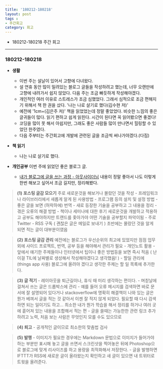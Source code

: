 ```yaml
---
title: '180212-180218'  
layout: post  
tags :  
- 주간회고
category: 회고
---
```


- 180212-180218 주간 회고

---

### 180212-180218

- **생활**
  - 이번 주는 설날이 있어서 고향에 다녀왔다.
  - 설 연휴 동안 많이 밀려있는 블로그 글들을 작성하려고 했는데, 너무 오랜만에 고향에 내려가서 쉽지 않았다. 다음 주는 조금 빠듯하게 작성해야겠다.
  - 개인적인 여러 이유로 스트레스가 조금 심했었다. 그래서 심적으로 조금 편해지기 위해서 책 한 권을 샀다. '나는 나로 살기로 했다(김수현 저)'  
  - 예전에 '1cm+(김은주 저)' 책을 읽었었는데 정말 좋았었다. 비슷한 느낌의 좋은 글귀들이 많다. 읽기 편하고 쉽게 읽힌다. 시간이 된다면 꼭 읽어봤으면 좋겠다!
  - 코딩을 많이 못 해서 아쉽지만, 그래도 좋은 사람들 많이 만나면서 힐링할 수 있었던 한주였다.
  - 다음 주부터는 주간회고에 개발에 관련된 글을 조금씩 써나가야겠다.(다짐)

- **책 읽기**
  - 나는 나로 살기로 했다.

- **개인공부**
  이번 주에 읽었던 좋은 블로그 글.
  - [내가 블로그에 글을 쓰는 과정 - 아웃사이더님](https://blog.outsider.ne.kr/1269)
내용이 정말 좋아서 나도 이렇게 한번 해보고 싶어서 조금 길지만, 정리해봤다.

>**(1) 포스팅 글감 모으기**
 주로 새로운것을 해보거나 몰랐던 것을 작성
    - 프레임워크나 라이브러리에서 새롭게 알게 된 사용방법
    - 프로그램 등의 설치 및 설정 방법
    - 좋은 글을 보면 (허락하에) 번역
    - 새로 등장한 기술을 공부하고 그 내용을 정리
    - 겪은 오류의 해결 방법
    - 책이나 세미나에 대한 후기
새로운것을 개발하고 적용하고 공부도 해야하지만 트랜드를 좇아가야 어떤 기술을 공부할지 파악이됨
    - 주로 Twitter
    - RSS 구독 ( 괜찮은 글은 메일로 보내기 )
초반에는 몰랐던 것을 알게 되면 적는 글이 대부분이였음

>**(2) 포스팅 글감 관리**
    예전에는 블로그가 우선순위의 최고에 있었지만 점점 업무 외에 사이드 프로젝트, 번역, 공부 등을 해야해서 관리가 필요
        - 개인노트 활용
        - 앞에서 얘기한 주제들이나 인터넷에서 팁이나 좋은 방법등을 보면 즉시 적음 ( 난 이걸 TIL에 날짜별로 생성해서 작성해야겠다고 생각했음! )
       - 할일 관리에 (things app 사용) 블로그에 올려야 겠다고 생각한 주제는 할 일 목록에 추가한다.

>**(3) 글 적기**
    - 레이아웃을 퇴근길이나, 휴식 때 미리 생각하는 편이다.
    - 며칟날에 걸쳐서 쓰는 글은 드롭박스에 관리
    -  예를 들어 오류 메시지를 검색하면 바로 문서에 잘 설명되어 있다거나 stackoverflow에 명확히 해결책이 나와 있는 글은 뭔가 베껴서 글을 적는 것 같아서 이젠 잘 적지 않게 되었다. 필요할 때 다시 검색하면 되는 일이기도 하고... 최소한 내가 뭔가 학습을 해서 정리를 하거나 여러 곳에 흩어져 있는 내용을 조합해서 적는 편
    - 글을 쓸때는 가능한한 관련 링크 추가하려고 노력, 처음 보는 사람은 무엇인지 모를 수도 있으므로

>**(4) 퇴고**
    - 공개적인 글이므로 최소한의 맞춤법 검사

>**(5) 발행**
    -  이미지가 필요한 경우에는 Markdown 문법으로 이미지가 들어가야 하는 부분만 표시해 놓고 글을 쓰면서 스크린샷을 찍어놓은 뒤에 Photoshop으로 블로그에 맞게 리사이즈를 하고 용량을 최적화해서 저장한다.
    -  글을 발행하면 IFTTT가 RSS에 새로운 글이 올라왔는지 확인하고 새 글이 있으면 내 트위터로 트윗을 올려준다.
